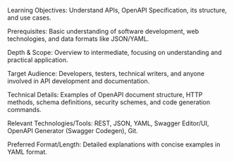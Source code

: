 Learning Objectives: Understand APIs, OpenAPI Specification, its structure, and use cases.

Prerequisites: Basic understanding of software development, web technologies, and data formats like JSON/YAML.

Depth & Scope: Overview to intermediate, focusing on understanding and practical application.

Target Audience: Developers, testers, technical writers, and anyone involved in API development and documentation.

Technical Details: Examples of OpenAPI document structure, HTTP methods, schema definitions, security schemes, and code generation commands.

Relevant Technologies/Tools: REST, JSON, YAML, Swagger Editor/UI, OpenAPI Generator (Swagger Codegen), Git.

Preferred Format/Length: Detailed explanations with concise examples in YAML format.
